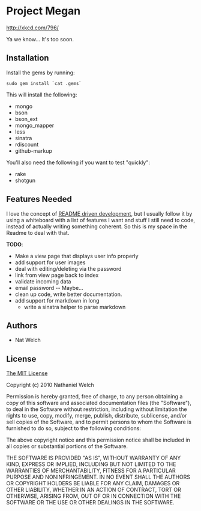 # Project Megan

<http://xkcd.com/796/>

Ya we know... It's too soon.

## Installation

Install the gems by running:

    sudo gem install `cat .gems`

This will install the following:

 * mongo
 * bson
 * bson_ext
 * mongo_mapper
 * less
 * sinatra
 * rdiscount
 * github-markup

You'll also need the following if you want to test "quickly":

 * rake
 * shotgun

## Features Needed

I love the concept of [README driven development][rdd], but I usually follow it
by using a whiteboard with a list of features I want and stuff I still need to
code, instead of actually writing something coherent. So this is my space in
the Readme to deal with that.

__TODO__:

 * Make a view page that displays user info properly
 * add support for user images
 * deal with editing/deleting via the password
 * link from view page back to index
 * validate incoming data
 * email password -- Maybe...
 * clean up code, write better documentation.
 * add support for markdown in long
   * write a sinatra helper to parse markdown

## Authors

 * Nat Welch

## License

[The MIT License][cc-mit]

Copyright (c) 2010 Nathaniel Welch

Permission is hereby granted, free of charge, to any person obtaining a copy
of this software and associated documentation files (the "Software"), to deal
in the Software without restriction, including without limitation the rights
to use, copy, modify, merge, publish, distribute, sublicense, and/or sell
copies of the Software, and to permit persons to whom the Software is
furnished to do so, subject to the following conditions:

The above copyright notice and this permission notice shall be included in
all copies or substantial portions of the Software.

THE SOFTWARE IS PROVIDED "AS IS", WITHOUT WARRANTY OF ANY KIND, EXPRESS OR
IMPLIED, INCLUDING BUT NOT LIMITED TO THE WARRANTIES OF MERCHANTABILITY,
FITNESS FOR A PARTICULAR PURPOSE AND NONINFRINGEMENT. IN NO EVENT SHALL THE
AUTHORS OR COPYRIGHT HOLDERS BE LIABLE FOR ANY CLAIM, DAMAGES OR OTHER
LIABILITY, WHETHER IN AN ACTION OF CONTRACT, TORT OR OTHERWISE, ARISING FROM,
OUT OF OR IN CONNECTION WITH THE SOFTWARE OR THE USE OR OTHER DEALINGS IN
THE SOFTWARE.

[rdd]: http://tom.preston-werner.com/2010/08/23/readme-driven-development.html
[cc-mit]: http://creativecommons.org/licenses/MIT/

